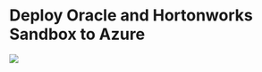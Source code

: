 # Deploy Oracle and Hortonworks Sandbox to Azure


<a href="https://portal.azure.com/#create/Microsoft.Template/uri/https%3A%2F%2Fraw.githubusercontent.com%2Fezwiefel%2Fdss-640-azure-deploy%2Fmaster%2Fazuredeploy.json" target="_blank">
    <img src="http://azuredeploy.net/deploybutton.png"/>
</a>

